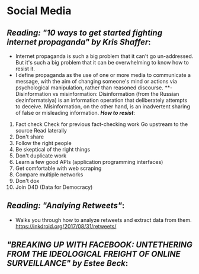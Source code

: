 # Social Media

## *Reading: "10 ways to get started fighting internet propaganda" by Kris Shaffer*:
- Internet propaganda is such a big problem that it can't go un-addressed. But it's such a big problem that it can be overwhelming to know how to resist it.
- I define propaganda as the use of one or more media to communicate a message, with the aim of changing someone's mind or actions via psychological manipulation, rather than reasoned discourse.
**- Disinformation vs misinformation: Disinformation (from the Russian dezinformatsiya) is an information operation that deliberately attempts to deceive. Misinformation, on the other hand, is an inadvertent sharing of false or misleading information.
**_How to resist_**:
1. Fact check
Check for previous fact-checking work
Go upstream to the source
Read laterally
2. Don't share
3. Follow the right people
4. Be skeptical of the right things
5. Don't duplicate work
6. Learn a few good APIs (application programming interfaces)
7. Get comfortable with web scraping
8. Compare multiple networks
9. Don't dox
10. Join D4D (Data for Democracy)

## *Reading: "Analying Retweets"*:
- Walks you through how to analyze retweets and extract data from them. https://inkdroid.org/2017/08/31/retweets/

## *"BREAKING UP WITH FACEBOOK: UNTETHERING FROM THE IDEOLOGICAL FREIGHT OF ONLINE SURVEILLANCE" by Estee Beck*:


